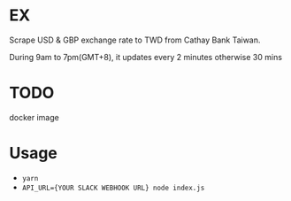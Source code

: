 # EX
Scrape USD & GBP exchange rate to TWD from Cathay Bank Taiwan.

During 9am to 7pm(GMT+8), it updates every 2 minutes otherwise 30 mins

# TODO
docker image

# Usage
- `yarn`
- `API_URL={YOUR SLACK WEBHOOK URL} node index.js`
